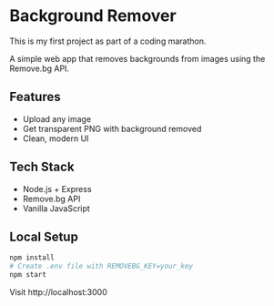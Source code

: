 # Background Remover

This is my first project as part of a coding marathon.

A simple web app that removes backgrounds from images using the Remove.bg API.

## Features
- Upload any image
- Get transparent PNG with background removed
- Clean, modern UI

## Tech Stack
- Node.js + Express
- Remove.bg API
- Vanilla JavaScript

## Local Setup
```bash
npm install
# Create .env file with REMOVEBG_KEY=your_key
npm start
```

Visit http://localhost:3000
